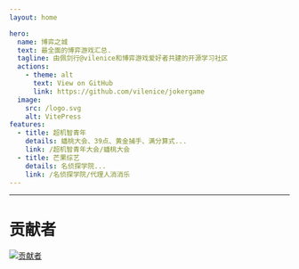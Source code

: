```yaml
---
layout: home

hero:
  name: 博弈之城
  text: 最全面的博弈游戏汇总.
  tagline: 由佩剑行@vilenice和博弈游戏爱好者共建的开源学习社区
  actions:
    - theme: alt
      text: View on GitHub
      link: https://github.com/vilenice/jokergame
  image:
    src: /logo.svg
    alt: VitePress
features:
  - title: 超机智青年
    details: 蟠桃大会、39点、黄金捕手、满分算式...
    link: /超机智青年大会/蟠桃大会
  - title: 芒果综艺
    details: 名侦探学院...
    link: /名侦探学院/代理人消消乐
---
```


---------

# 贡献者
[![贡献者](https://contrib.rocks/image?repo=vilenice/jokergame "contributors")](https://github.com/vilenice/jokergame/graphs/contributors)

<style>
:root {
  --vp-home-hero-name-color: transparent;
  --vp-home-hero-name-background: -webkit-linear-gradient(120deg, #bd34fe 30%, #41d1ff);

  --vp-home-hero-image-background-image: linear-gradient(-45deg, #bd34fe 50%, #47caff 50%);
  --vp-home-hero-image-filter: blur(44px);
}

@media (min-width: 640px) {
  :root {
    --vp-home-hero-image-filter: blur(56px);
  }
}

@media (min-width: 960px) {
  :root {
    --vp-home-hero-image-filter: blur(68px);
  }
}
</style>
